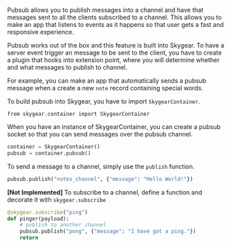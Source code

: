 Pubsub allows you to publish messages into a channel and have that messages
sent to all the clients subscribed to a channel. This allows you to make
an app that listens to events as it happens so that user gets a fast
and responsive experience.

Pubsub works out of the box and this feature is built into Skygear. To have
a server event trigger an message to be sent to the client, you have to
create a plugin that hooks into extension point, where you will determine
whether and what messages to publish to channel.

For example, you can make an app that automatically sends a pubsub message
when a create a new `note` record containing special words.

To build pubsub into Skygear, you have to import `SkygearContainer`.

```
from skygear.container import SkygearContainer
```

When you have an instance of SkygearContainer, you can create a pubsub socket
so that you can send messages over the pubsub channel.

```python
container = SkygearContainer()
pubsub = container.pubsub()
```

To send a message to a channel, simply use the `publish` function.

```python
pubsub.publish("notes_channel", {"message": "Hello World!"})
```

**[Not Implemented]**
To subscribe to a channel, define a function and decorate it with `skygear.subscribe`

```python
@skygear.subscribe("ping")
def pinger(payload):
    # publish to another channel
    pubsub.publish("pong", {"message": "I have got a ping."})
    return
```

